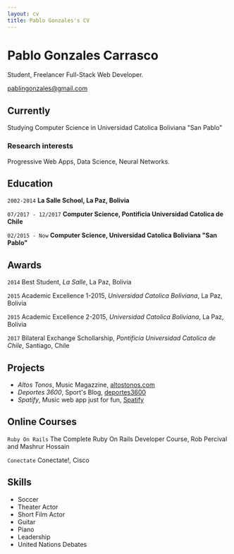 ```yaml
---
layout: cv
title: Pablo Gonzales's CV
---
```

# Pablo Gonzales Carrasco
Student, Freelancer Full-Stack Web Developer.

<div id="webaddress">
<a href="pablingonzales@gmail.com">pablingonzales@gmail.com</a>
</div>


## Currently

Studying Computer Science in Universidad Catolica Boliviana "San Pablo"


### Research interests

Progressive Web Apps, Data Science, Neural Networks.


## Education

`2002-2014`
__La Salle School, La Paz, Bolivia__

`07/2017 - 12/2017`
__Computer Science, Pontificia Universidad Catolica de Chile__

`02/2015 - Now`
__Computer Science, Universidad Catolica Boliviana "San Pablo"__



## Awards

`2014`
Best Student, *La Salle*, La Paz, Bolivia

`2015`
Academic Excellence 1-2015, *Universidad Catolica Boliviana*, La Paz, Bolivia

`2015`
Academic Excellence 2-2015, *Universidad Catolica Boliviana*, La Paz, Bolivia

`2017`
Bilateral Exchange Schollarship, *Pontificia Universidad Catolica de Chile*, Santiago, Chile



## Projects

- *Altos Tonos*, Music Magazzine, <a href="www.altostonos.com">altostonos.com</a>
- *Deportes 3600*, Sport's Blog, <a href="www.deportes3600.herokuapp.com">deportes3600</a>
- *Spatify*, Music web app just for fun, <a href="https://grupo16-iic2143.herokuapp.com/">Spatify</a>

## Online Courses
`Ruby On Rails`
The Complete Ruby On Rails Developer Course, Rob Percival and Mashrur Hossain

`Conectate`
Conectate!, Cisco

## Skills

- Soccer
- Theater Actor
- Short Film Actor
- Guitar
- Piano
- Leadership
- United Nations Debates


<!-- ### Footer

Last updated: June 2018 -->


